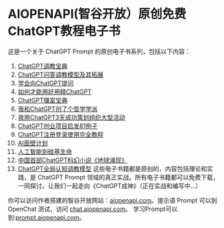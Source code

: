 # AIOPENAPI(智谷开放）原创免费ChatGPT教程电子书

这是一个关于 ChatGPT Prompt 的原创电子书系列，包括以下内容：

1. [ChatGPT调教宝典](./ChatGPT调教宝典.pdf)
2. [ChatGPT问答调教模型及其拓展](./ChatGPT问答调教模型及拓展.pdf)
3. [学会向ChatGPT提问](./学会向ChatGPT提问.pdf)
4. [如何才能用好用精ChatGPT](./如何才能用好用精ChatGPT.pdf)
5. [ChatGPT赚富宝典](./ChatGPT赚富宝典_人人可实操50例.pdf)
6. [我和ChatGPT创了个哲学学派](./我和ChatGPT创了个哲学学派.pdf)
7. [我用ChatGPT3天成功策划组织大型活动](./我用ChatGPT成功策划组织大型活动.pdf)
8. [ChatGPT创业项目启发81例子](./ChatGPT创业项目启发81例.pdf)
9. [ChatGPT注册登录使用完全教程](./ChatGPT注册登录使用完全教程.pdf)
10. [AI面壁计划](./AI面壁计划.pdf)
11. [人工智能到硅基生命](./人工智能到硅基生命.pdf)
12. [中国首部ChatGPT科幻小说《地球涌现》](./中国首部ChatGPT生成科幻小说.pdf)
13. [ChatGPT全局认知调教模型](./ChatGPT全局认知调教模型.pdf)
这些电子书籍都是原创的，内容包括理论和实践，是 ChatGPT Prompt 领域的真正实战。所有电子书籍都可以免费下载，一同探讨。让我们一起走向《ChatGPT成神》（正在实战和编写中...）

你可以访问作者搭建的智谷开放网站：[aiopenapi.com](https://aiopenapi.com/)。提示语 Prompt 可以到 OpenChat 测试，访问 [chat.aiopenapi.com](https://chat.aiopenapi.com/)。
学习Prompt可以到:[prompt.aiopenapi.com](https://prompt.aiopenapi.com/)。
